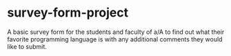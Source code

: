 # survey-form-project
A basic survey form for the students and faculty of a/A to find out what their favorite programming language is with any additional comments they would like to submit.
